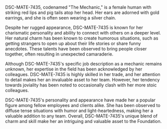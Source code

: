 DSC-MATE-7435, codenamed "The Mechanic," is a female human with striking red lips and pig tails atop her head. Her ears are adorned with gold earrings, and she is often seen wearing a silver chain. 

Despite her rugged appearance, DSC-MATE-7435 is known for her charismatic personality and ability to connect with others on a deeper level. Her natural charm has been known to create humorous situations, such as getting strangers to open up about their life stories or share funny anecdotes. These talents have been observed to bring people closer together, often resulting in unexpected camaraderie.

Although DSC-MATE-7435's specific job description as a mechanic remains unknown, her expertise in the field has been acknowledged by her colleagues. DSC-MATE-7435 is highly skilled in her trade, and her attention to detail makes her an invaluable asset to her team. However, her tendency towards joviality has been noted to occasionally clash with her more stoic colleagues.

DSC-MATE-7435's personality and appearance have made her a popular figure among fellow employees and clients alike. She has been observed to diffuse tense situations with humor and light-heartedness, making her a valuable addition to any team. Overall, DSC-MATE-7435's unique blend of charm and skill make her an intriguing and valuable asset to the Foundation.